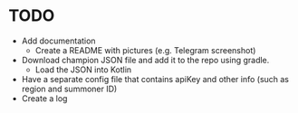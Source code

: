 # TODO

- Add documentation
    - Create a README with pictures (e.g. Telegram screenshot)
- Download champion JSON file and add it to the repo using gradle.
    - Load the JSON into Kotlin
- Have a separate config file that contains apiKey and other info (such as region and summoner ID)
- Create a log